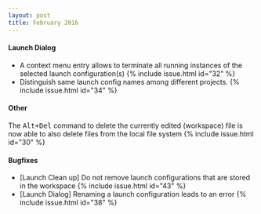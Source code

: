 ```yaml
---
layout: post
title: February 2016
---
```


#### Launch Dialog
* A context menu entry allows to terminate all running instances of the selected launch configuration(s) {% include issue.html id="32" %}
* Distinguish same launch config names among different projects. {% include issue.html id="34" %}

#### Other
The <kbd>Alt+Del</kbd> command to delete the currently edited (workspace) file is now 
able to also delete files from the local file system {% include issue.html id="30" %}

#### Bugfixes
* [Launch Clean up] Do not remove launch configurations that are stored in the workspace {% include issue.html id="43" %}
* [Launch Dialog] Renaming a launch configuration leads to an error {% include issue.html id="38" %}